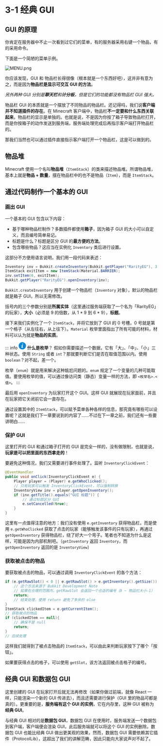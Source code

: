 # 3-1 经典 GUI

## GUI 的原理

你肯定在服务器中不止一次看到过它们的菜单，有的服务器采用右键一个物品，有的采用命令。

下面是一个简陋的菜单示例。

![MENU.png](https://s2.loli.net/2022/04/15/D6ntRqKBHGEUO5N.png)

你应该发现，GUI 和 物品栏长得很像（根本就是一个东西好吧），这并非有意为之，而是因为**物品栏是显示可交互 GUI 的方法**。

*另外两种 GUI 分别是**聊天栏**和**计分板**，但是它们的功能都没有物品栏 GUI 强大。*

物品栏 GUI 的本质就是一个摆放了不同物品的物品栏。还记得吗，我们说**客户端并不知道插件的存在**。在 Minecraft 客户端中，物品栏**不一定要和什么东西关联起来**，物品栏的显示是单独的。也就是说，不是因为你按了箱子导致物品栏打开，而是你按箱子的动作发送到服务端，服务端处理完成后再指示客户端打开物品栏的。

那我们当然也可以通过插件直接指示客户端打开一个物品栏，这是可以做到的。

## 物品堆

Minecraft 使用一个名叫**物品堆**（`ItemStack`）的类来描述物品堆。所谓物品堆，基本上就是**物品 + 数量**，摆在物品栏中的也不是物品（`Item`），而是 `ItemStack`。

## 通过代码制作一个基本的 GUI

### 画出 GUI

一个基本的 GUI 包含以下内容：

- 基于哪种物品栏制作？多数插件都使用**箱子**，因为箱子 GUI 的大小可以自定义，而且编号简单易记。
- 标题是什么？标题是区分 GUI 的**最方便的方法**。
- 包含哪些物品？这应当在实例化 `Inventory` 类后进行设置。

这部分不方便用语言说明，我们用一段代码来表述：

```java
Inventory inv = Bukkit.createInventory(Bukkit.getPlayer("RarityEG"), 3 * 9, "GUI 标题");
ItemStack exitItem = new ItemStack(Material.BARRIER);
inv.setItem(0, exitItem);
Bukkit.getPlayer("RarityEG").openInventory(inv);
```

`Bukkit.createInventory` 用于创建一个物品栏（`Inventory` 对象），默认的物品栏就是箱子 GUI，所以无需修改。

括号内的三个参数分别是**所属实体**（这里通过服务端获取了一个名为「RarityEG」的玩家），**大小**（必须是 9 的倍数，从 1 * 9 到 6 * 9），**标题**。

接下来我们实例化了一个 `ItemStack`，并将它放到了 GUI 的 0 号槽，0 号就是第一个格子（从左往右，从上往下）。`Material` 枚举里面指出了所有可能的材料，材料可以认为就是**物品的实质**。

::: info <img src="data:image/svg+xml,%3Csvg xmlns='http://www.w3.org/2000/svg' viewBox='0 0 16 16' transform='scale(0.6)' fill='%23fff'%3E%3Cpath d='M9.1 0C10.2 0 10.7 0.7 10.7 1.6 10.7 2.6 9.8 3.6 8.6 3.6 7.6 3.6 7 3 7 2 7 1.1 7.7 0 9.1 0Z'/%3E%3Cpath d='M5.8 16C5 16 4.4 15.5 5 13.2L5.9 9.1C6.1 8.5 6.1 8.2 5.9 8.2 5.7 8.2 4.6 8.6 3.9 9.1L3.5 8.4C5.6 6.6 7.9 5.6 8.9 5.6 9.8 5.6 9.9 6.6 9.5 8.2L8.4 12.5C8.2 13.2 8.3 13.5 8.5 13.5 8.7 13.5 9.6 13.2 10.4 12.5L10.9 13.2C8.9 15.2 6.7 16 5.8 16Z'/%3E%3C/svg%3E" style="background-color:#0B87DA; clip-path: circle();" width="24px" height="24px"> **什么是枚举**？
假如你需要描述一个数据，它有「大」、「中」、「小」三种状态。使用 `String` 或者 `int`？那就要判断它们是否在取值范围以内。使用 `boolean`？对不起，差一个。

枚举（`enum`）就是用来解决这种尴尬问题的。`enum` 规定了一个变量的几种可能取值。要使用枚举的值，可以通过像访问类（静态）变量一样的方法，即 `<枚举名>.<值>`。
:::

最后用 `openInventory` 为玩家打开这个 GUI。这样 GUI 就展现在玩家面前，并且在玩家把它关闭前它会一直存在。

通过设置其中的 `ItemStack`，可以赋予菜单各种各样的信息，那究竟有哪些可以设置呢？这就是我们下一章要说到的内容了……不过在下一章之前，我们还有一些要讲明白……

### 保护 GUI

这里打开的 GUI 和通过箱子打开的 GUI 是完全一样的，没有做限制，也就是说，**玩家是可以把里面的东西拿走的**！

要避免这种情况，我们又需要进行事件处理了。监听 `InventoryClickEvent`：

```java
@EventHandler
public void onClick(InventoryClickEvent e) {
    Player player = (Player) e.getWhoClicked();
    // 只有玩家可以触发 InventoryClickEvent，可以强制转换
    InventoryView inv = player.getOpenInventory();
    if (inv.getTitle().equals("GUI 标题")) {
        // 通过标题区分 GUI
        e.setCancelled(true);
    }
}
```

这里有一点值得注意的地方：我们没有使用 `e.getInventory` 获得物品栏，而是使用 `e.getWhoClicked` 获取了点击的玩家（能够触发该事件的只有玩家），再通过 `getOpenInventory` 获得物品栏，绕了好大一个弯子。笔者也不知道为什么是这样，可能是因为内部机制吧。（`getInventory` 返回 `Inventory`，而 `getOpenInventory` 返回的是 `InventoryView`）

### 获取被点击的物品

要获取被点击的物品，可以通过调用 `InventoryClickEvent` 的各个方法：

```java
if (e.getRawSlot() < 0 || e.getRawSlot() > e.getInventory().getSize()) {
    // 这个方法来源于 Bukkit Development Note
    // 如果在合理的范围内，getRawSlot 会返回一个合适的编号（0 ~ 物品栏大小-1）
    return;
    // 结束处理，使用 return 避免了多余的 else
}
ItemStack clickedItem = e.getCurrentItem();
// 获取被点的物品
if (clickedItem == null){
    // 确保不是 null
    return;
}
// 后续处理
```

这样我们就得到了被点击物品的 `ItemStack`，可以由此来判断玩家按下了哪个「按钮」。

如果要获得点击的格子，可以使用 `getSlot`，该方法返回被点击格子的编号。

## 经典 GUI 和数据包 GUI

这里创建的 GUI 在玩家打开后就无法再修改（如果你做过前端，就像 React 一样，只能渲染一个新的 GUI 传进去），而且还需要进行保护（GUI 里的物品可都是真的）。更重要的是，**服务端有这个 GUI 的实例**，它在内存里，这种 GUI 被称为**经典 GUI**。

与经典 GUI 相对的是**数据包 GUI**，数据包 GUI 在使用时，服务端发送一个数据包到客户端，客户端便会渲染 GUI，此后服务端就可以将这个 GUI 的实例删除。数据包 GUI 也能比经典 GUI 做出更美观的效果，然而，数据包 GUI 需要依赖其它插件（ProtocolLib），这超出了我们的讲解范畴，因此只能向大家说声对不起了。